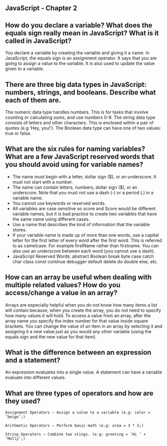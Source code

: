 ## JavaScript - Chapter 2

## How do you declare a variable? What does the equals sign really mean in JavaScript? What is it called in JavaScript?
You declare a variable by creating the variable and giving it a name. In JavaScript, the equals sign is an assignment operator. It says that you are going to assign a value to the variable. It is also used to update the value given to a variable.

## There are three big data types in JavaScript: numbers, strings, and booleans. Describe what each of them are.
The numeric data type handles numbers. This is for tasks that involve counting or calculating sums, and use numbers 0-9. The string data type consists of letters and other characters. This is enclosed within a pair of quotes (e.g ‘Hey, you!’). The Boolean data type can have one of two values: true or false.

## What are the six rules for naming variables? What are a few JavaScript reserved words that you should avoid using for variable names?
- The name must begin with a letter, dollar sign ($), or an underscore. It must not start with a number.
- The name can contain letters, numbers, dollar sign ($), or an underscore. Note that you must not use a dash (-) or a period (.) in a variable name.
- You cannot use keywords or reserved words.
- All variables are case sensitive so score and Score would be different variable names, but it is bad practice to create two variables that have the same name using different cases.
- Use a name that describes the kind of information that the variable stores.
- If your variable name is made up of more than one words, use a capital letter for the first letter of every word after the first word. This is referred to as camelcase. For example firstName rather than firstname. You can also use an underscore between each word (you cannot use a dash).
- JavaScript Reserved Words: abstract Boolean break byte case catch char class const continue debugger default delete do double else, etc.

## How can an array be useful when dealing with multiple related values? How do you access/change a value in an array?
Arrays are especially helpful when you do not know how many items a list will contain because, when you create the array, you do not need to specify how many values it will hold. To access a value from an array, after the array name you specify the index number for that value inside square brackets. You can change the value of an item in an array by selecting it and assigning it a new value just as you would any other variable (using the equals sign and the new value for that item).

## What is the difference between an expression and a statement?
An expression evaluates into a single value. A statement can have a variable evaluate into different values.

## What are three types of operators and how are they used?
`Assignment Operators – Assign a value to a variable (e.g: color = ‘beige’;)`

`Arithmetic Operators – Perform basic math (e.g: area = 3 * 2;)`

`String Operators – Combine two stings. (e.g: greeting = ‘Hi ‘ + ‘Molly’;)`
